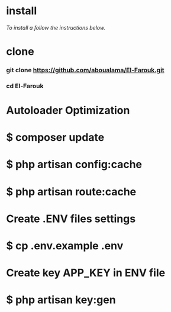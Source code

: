 
# install
###### To install a follow the instructions below.


# clone
### git clone https://github.com/aboualama/El-Farouk.git
### cd El-Farouk


# Autoloader Optimization
# $ composer update 
# $ php artisan config:cache 
# $ php artisan route:cache

# Create .ENV files settings
# $ cp .env.example .env

# Create key APP_KEY in ENV file
# $ php artisan key:gen


